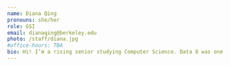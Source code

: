 ```yaml
---
name: Diana Qing
pronouns: she/her
role: GSI
email: dianaqing@berkeley.edu
photo: /staff/diana.jpg
#office-hours: TBA
bio: Hi! I’m a rising senior studying Computer Science. Data 8 was one of my favorite classes, and I’m excited to get to know everyone better this summer!
---
```


